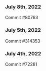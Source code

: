 ### July 8th, 2022

Commit #80763

### July 5th, 2022

Commit #314353


### July 4th, 2022

Commit #72281
